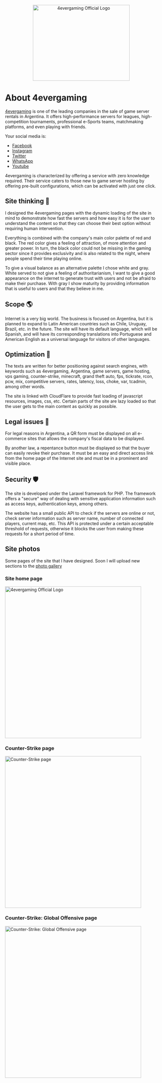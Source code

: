 <p align="center"><a href="https://4evergaming.com.ar" target="_blank"><img src="https://i.ibb.co/dPX03cF/4evergaming-official-logo.png" width="320" height="250" alt="4evergaming Official Logo"></a></p>

# About 4evergaming

[4evergaming](https://4evergaming.com.ar) is one of the leading companies in the sale of game server rentals in Argentina. It offers high-performance servers for leagues, high-competition tournaments, professional e-Sports teams, matchmaking platforms, and even playing with friends.

Your social media is:
- [Facebook](https://facebook.com/4evergaming.com.ar)
- [Instagram](https://instagram.com/4evergaming.com.ar)
- [Twitter](https://twitter.com/4evergamingOK)
- [WhatsApp](https://wa.me/5491124002295)
- [Youtube](https://www.youtube.com/channel/UCOGkRP2uNamUAsWnYUPd2xg)

4evergaming is characterized by offering a service with zero knowledge required. Their service caters to those new to game server hosting by offering pre-built configurations, which can be activated with just one click.

## Site thinking :thinking:
I designed the 4evergaming pages with the dynamic loading of the site in mind to demonstrate how fast the servers and how easy it is for the user to understand the content so that they can choose their best option without requiring human intervention.

Everything is combined with the company's main color palette of red and black. The red color gives a feeling of attraction, of more attention and greater power. In turn, the black color could not be missing in the gaming sector since it provides exclusivity and is also related to the night, where people spend their time playing online.

To give a visual balance as an alternative palette I chose white and gray. White served to not give a feeling of authoritarianism, I want to give a good appearance on the internet to generate trust with users and not be afraid to make their purchase. With gray I show maturity by providing information that is useful to users and that they believe in me.

## Scope :earth_americas:
Internet is a very big world. The business is focused on Argentina, but it is planned to expand to Latin American countries such as Chile, Uruguay, Brazil, etc. in the future. The site will have its default language, which will be Spanish, and will have its corresponding translations into Portuguese and American English as a universal language for visitors of other languages.

## Optimization :rocket:
The texts are written for better positioning against search engines, with keywords such as 4evergaming, Argentina, game servers, game hosting, vps gaming, counter-strike, minecraft, grand theft auto, fps, tickrate, rcon, pcw, mix, competitive servers, rates, latency, loss, choke, var, tcadmin, among other words.

The site is linked with CloudFlare to provide fast loading of javascript resources, images, css, etc. Certain parts of the site are lazy loaded so that the user gets to the main content as quickly as possible.

## Legal issues :necktie:
For legal reasons in Argentina, a QR form must be displayed on all e-commerce sites that allows the company's fiscal data to be displayed.

By another law, a repentance button must be displayed so that the buyer can easily revoke their purchase. It must be an easy and direct access link from the home page of the Internet site and must be in a prominent and visible place.

## Security :shield:
The site is developed under the Laravel framework for PHP. The framework offers a "secure" way of dealing with sensitive application information such as access keys, authentication keys, among others.

The website has a small public API to check if the servers are online or not, check server information such as server name, number of connected players, current map, etc. This API is protected under a certain acceptable threshold of requests, otherwise it blocks the user from making these requests for a short period of time.

## Site photos
Some pages of the site that I have designed. Soon I will upload new sections to the [photo gallery](https://ibb.co/album/qkv6Zr)


### Site home page
<a href="https://4evergaming.com.ar" target="_blank"><img src="https://i.ibb.co/FgsB0qw/home-4evergaming.png" width="450" height="500" alt="4evergaming Official Logo"></a> 

### Counter-Strike page
<a href="https://4evergaming.com.ar/games/counter-strike" target="_blank"><img src="https://i.ibb.co/CWD7c8s/counter-strike-page-4evergaming.png" width="450" height="500" alt="Counter-Strike page"></a>

### Counter-Strike: Global Offensive page
<a href="https://4evergaming.com.ar/games/counter-strike-global-offensive" target="_blank"><img src="https://i.ibb.co/fGSc21B/counter-strike-global-offensive-page-4evergaming.png" width="450" height="500" alt="Counter-Strike: Global Offensive page"></a>

